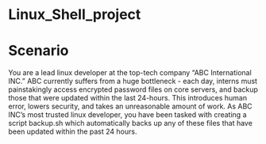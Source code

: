 # Linux_Shell_project

# Scenario

You are a lead linux developer at the top-tech company “ABC International INC.” ABC currently suffers from a huge bottleneck - each day, interns must
painstakingly access encrypted password files on core servers, and backup those that were updated within the last 24-hours. This introduces human error, lowers
security, and takes an unreasonable amount of work.
As ABC INC’s most trusted linux developer, you have been tasked with creating a script backup.sh which automatically backs up any of these files that have been
updated within the past 24 hours.
